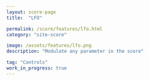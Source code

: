 ```yaml
---
layout: score-page
title:  "LFO"

permalink: /score/features/lfo.html
category: "site-score"

image: /assets/features/lfo.png
description: "Modulate any parameter in the score"

tag: "Controls"
work_in_progress: true
---
```

